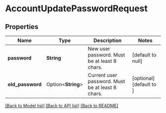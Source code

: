 # AccountUpdatePasswordRequest

## Properties

Name | Type | Description | Notes
------------ | ------------- | ------------- | -------------
**password** | **String** | New user password. Must be at least 8 chars. | [default to null]
**old_password** | Option<**String**> | Current user password. Must be at least 8 chars. | [optional][default to ]

[[Back to Model list]](../README.md#documentation-for-models) [[Back to API list]](../README.md#documentation-for-api-endpoints) [[Back to README]](../README.md)


